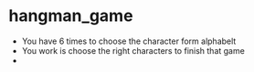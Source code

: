 # hangman_game

- You have 6 times to choose the character form alphabelt
- You work is choose the right characters to finish that game
- 
